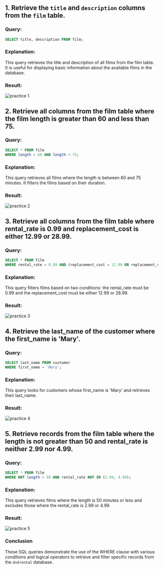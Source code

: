 ## 1. Retrieve the `title` and `description` columns from the `film` table.

### Query:
```sql
SELECT title, description FROM film;
````

### Explanation:
This query retrieves the title and description of all films from the film table. It is useful for displaying basic information about the available films in the database.

### Result:
 ![practice 1](images/1.png)
## 2. Retrieve all columns from the film table where the film length is greater than 60 and less than 75.
### Query:
```sql
SELECT * FROM film
WHERE length > 60 AND length < 75;
````
### Explanation:
This query retrieves all films where the length is between 60 and 75 minutes. It filters the films based on their duration.

### Result:
 ![practice 2](images/2.png)
 
## 3. Retrieve all columns from the film table where rental_rate is 0.99 and replacement_cost is either 12.99 or 28.99.
### Query:
```sql
SELECT * FROM film
WHERE rental_rate = 0.99 AND (replacement_cost = 12.99 OR replacement_cost = 28.99);
````
### Explanation:
This query filters films based on two conditions: the rental_rate must be 0.99 and the replacement_cost must be either 12.99 or 28.99.

### Result:
 ![practice 3](images/3.png)
 
## 4. Retrieve the last_name of the customer where the first_name is 'Mary'.
### Query:
````sql
SELECT last_name FROM customer
WHERE first_name = 'Mary';
````
### Explanation:
This query looks for customers whose first_name is 'Mary' and retrieves their last_name.

### Result:
 ![practice 4](images/4.png)
 
## 5. Retrieve records from the film table where the length is not greater than 50 and rental_rate is neither 2.99 nor 4.99.
### Query:
```sql
SELECT * FROM film
WHERE NOT length > 50 AND rental_rate NOT IN (2.99, 4.99);
````
### Explanation:
This query retrieves films where the length is 50 minutes or less and excludes those where the rental_rate is 2.99 or 4.99.

### Result:
 ![practice 5](images/5.png)
 
### Conclusion
These SQL queries demonstrate the use of the WHERE clause with various conditions and logical operators to retrieve and filter specific records from the `dvdrental` database.

